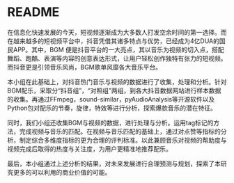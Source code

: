 # README

在信息化快速发展的今天，短视频逐渐成为大多数人打发空余时间的第一选择。而在越来越多的短视频平台中，抖音凭借其诸多特点与优势，已经成为4亿DUA的国民APP。其中，BGM 便是抖音平台的一大亮点，其以音乐为视频的切入点，搭配舞蹈、跑酷、表演等内容的创意表达形式，让用户轻松创作独特有张力的短视频。而抖音更是引领音乐风尚，BGM歌单风靡各大音乐平台。

本小组在此基础上，对抖音热门音乐与视频的数据进行了收集，处理和分析。针对BGM配乐，采取分“抖音组”，“对照组”两组，到各大抖音数据网站进行样本数据的收集。再通过FFmpeg，sound-similar，pyAudioAnalysis等开源软件以及Python包对配乐的节奏，旋律，特效等进行分析，探索爆款音乐的潜在特征。

同时，我们小组还收集BGM与视频的数据，进行处理与分析。运用tag标记的方法，完成视频与音乐的匹配。在视频与音乐匹配的基础上，通过对点赞等指标的分析，制定综合多维度指标的更为合理的评判标准。以此兼顾音乐对视频的帮助度与视频完成后取得的热度与关注度，为用户更精准地推荐配乐。

最后，本小组通过上述分析的结果，对未来发展进行合理预测与规划，探索了本研究更多的可以利用的商业价值的可能。